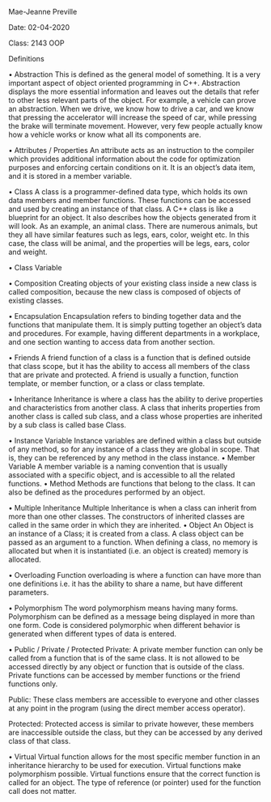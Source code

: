 Mae-Jeanne Preville

Date: 02-04-2020 

Class: 2143 OOP

Definitions

•	Abstraction
This is defined as the general model of something. It is a very important aspect of object oriented programming in C++. Abstraction displays the more essential information and leaves out the details that refer to other less relevant parts of the object. For example, a vehicle can prove an abstraction. When we drive, we know how to drive a car, and we know that pressing the accelerator will increase the speed of car, while pressing the brake will terminate movement. However, very few people actually know how a vehicle works or know what all its components are. 

•	Attributes / Properties
An attribute acts as an instruction to the compiler which provides additional information about the code for optimization purposes and enforcing certain conditions on it. It is an object’s data item, and it is stored in a member variable.

•	Class
A class is a programmer-defined data type, which holds its own data members and member functions. These functions can be accessed and used by creating an instance of that class. A C++ class is like a blueprint for an object. It also describes how the objects generated from it will look. As an example, an animal class. There are numerous animals, but they all have similar features such as legs, ears, color, weight etc. In this case, the class will be animal, and the properties will be legs, ears, color and weight. 

•	Class Variable
  
•	Composition
Creating objects of your existing class inside a new class is called composition, because the new class is composed of objects of existing classes.

•	Encapsulation
Encapsulation refers to binding together data and the functions that manipulate them. It is simply putting together an object’s data and procedures. For example, having different departments in a workplace, and one section wanting to access data from another section. 

•	Friends
A friend function of a class is a function that is defined outside that class scope, but it has the ability to access all members of the class that are private and protected. A friend is usually a function, function template, or member function, or a class or class template.

•	Inheritance
Inheritance is where a class has the ability to derive properties and characteristics from another class. A class that inherits properties from another class is called sub class, and a class whose properties are inherited by a sub class is called base Class.

•	Instance Variable
Instance variables are defined within a class but outside of any method, so for any instance of a class they are global in scope. That is, they can be referenced by any method in the class instance.
•	Member Variable
A member variable is a naming convention that is usually associated with a specific object, and is accessible to all the related functions.
•	Method
Methods are functions that belong to the class. It can also be defined as the procedures performed by an object.

•	Multiple Inheritance
Multiple Inheritance is when a class can inherit from more than one other classes. The constructors of inherited classes are called in the same order in which they are inherited. 
•	Object
An Object is an instance of a Class; it is created from a class. A class object can be passed as an argument to a function. When defining a class, no memory is allocated but when it is instantiated (i.e. an object is created) memory is allocated. 

•	Overloading
Function overloading is where a function can have more than one definitions i.e. it has the ability to share a name, but have different parameters.

•	Polymorphism
The word polymorphism means having many forms. Polymorphism can be defined as a message being displayed in more than one form. Code is considered polymorphic when different behavior is generated when different types of data is entered.

•	Public / Private / Protected
Private: A private member function can only be called from a function that is of the same class. 
It is not allowed to be accessed directly by any object or function that is outside of the class. Private functions can be accessed by member functions or the friend functions only.

Public: These class members are accessible to everyone and other classes at any point in the program (using the direct member access operator).

Protected: Protected access is similar to private however, these members are inaccessible outside the class, but they can be accessed by any derived class of that class.

•	Virtual
Virtual function allows for the most specific member function in an inheritance hierarchy to be used for execution. Virtual functions make polymorphism possible. Virtual functions ensure that the correct function is called for an object. The type of reference (or pointer) used for the function call does not matter. 

